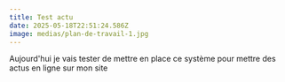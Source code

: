 ```yaml
---
title: Test actu
date: 2025-05-18T22:51:24.586Z
image: medias/plan-de-travail-1.jpg
---
```

Aujourd'hui je vais tester de mettre en place ce système pour mettre des  actus en ligne sur mon site